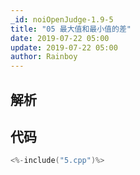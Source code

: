 ```yaml
---
_id: noiOpenJudge-1.9-5
title: "05 最大值和最小值的差"
date: 2019-07-22 05:00
update: 2019-07-22 05:00
author: Rainboy
---
```


## 解析

## 代码

```c
<%-include("5.cpp")%>
```

